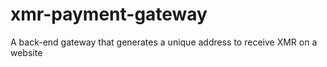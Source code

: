 # xmr-payment-gateway
A back-end gateway that generates a unique address to receive XMR on a website
